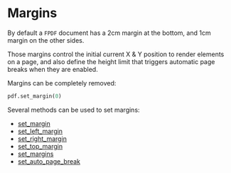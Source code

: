 # Margins #

By default a `FPDF` document has a 2cm margin at the bottom,
and 1cm margin on the other sides.

Those margins control the initial current X & Y position to render elements on a page,
and also define the height limit that triggers automatic page breaks when they are enabled.

Margins can be completely removed:

```python
pdf.set_margin(0)
```

Several methods can be used to set margins:

* [set_margin](https://pypi.org/project/fpdf2/fpdf/#fpdf.FPDF.set_margin)
* [set_left_margin](https://pypi.org/project/fpdf2/fpdf/#fpdf.FPDF.set_left_margin)
* [set_right_margin](https://pypi.org/project/fpdf2/fpdf/#fpdf.FPDF.set_right_margin)
* [set_top_margin](https://pypi.org/project/fpdf2/fpdf/#fpdf.FPDF.set_top_margin)
* [set_margins](https://pypi.org/project/fpdf2/fpdf/#fpdf.FPDF.set_margins)
* [set_auto_page_break](https://pypi.org/project/fpdf2/fpdf/#fpdf.FPDF.set_auto_page_break)
